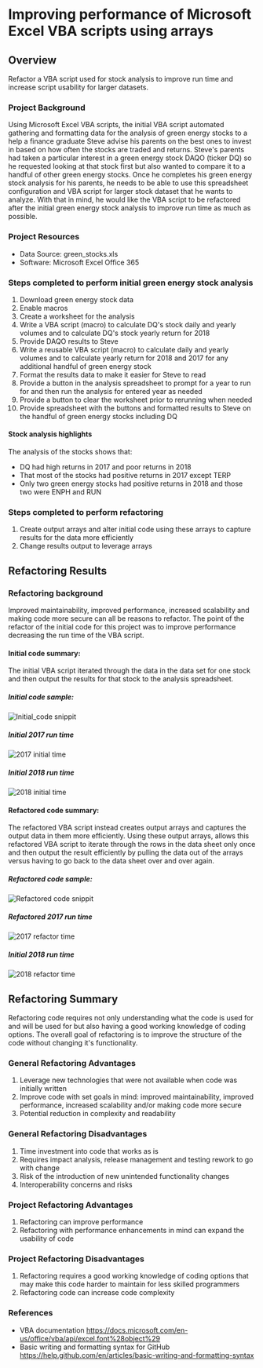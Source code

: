 # Improving performance of Microsoft Excel VBA scripts using arrays

## Overview
Refactor a VBA script used for stock analysis to improve run time and increase script usability for larger datasets.

### Project Background
Using Microsoft Excel VBA scripts, the initial VBA script automated gathering and formatting data for the analysis of green energy stocks to a help a finance graduate Steve advise his parents on the best ones to invest in based on how often the stocks are traded and returns. Steve's parents had taken a particular interest in a green energy stock DAQO (ticker DQ) so he requested looking at that stock first but also wanted to compare it to a handful of other green energy stocks. Once he completes his green energy stock analysis for his parents, he needs to be able to use this spreadsheet configuration and VBA script for larger stock dataset that he wants to analyze. With that in mind, he would like the VBA script to be refactored after the initial green energy stock analysis to improve run time as much as possible.

### Project Resources
- Data Source: green_stocks.xls
- Software: Microsoft Excel Office 365

### Steps completed to perform initial green energy stock analysis
1.  Download green energy stock data
2.  Enable macros
3.  Create a worksheet for the analysis
4.  Write a VBA script (macro) to calculate DQ's stock daily and yearly volumes and to calculate DQ's stock yearly return for 2018
6.  Provide DAQO results to Steve
7.  Write a reusable VBA script (macro) to calculate daily and yearly volumes and to calculate yearly return for 2018 and 2017 for any additional handful of green energy stock
9.  Format the results data to make it easier for Steve to read
10. Provide a button in the analysis spreadsheet to prompt for a year to run for and then run the analysis for entered year as needed
11. Provide a button to clear the worksheet prior to rerunning when needed
12. Provide spreadsheet with the buttons and formatted results to Steve on the handful of green energy stocks including DQ

#### Stock analysis highlights
The analysis of the stocks shows that:
- DQ had high returns in 2017 and poor returns in 2018
- That most of the stocks had positive returns in 2017 except TERP
- Only two green energy stocks had positive returns in 2018 and those two were ENPH and RUN

### Steps completed to perform refactoring
1. Create output arrays and alter initial code using these arrays to capture results for the data more efficiently
2. Change results output to leverage arrays

## Refactoring Results

### Refactoring background
Improved maintainability, improved performance, increased scalability and making code more secure can all be reasons to refactor. The point of the refactor of the initial code for this project was to improve performance decreasing the run time of the VBA script.

#### Initial code summary:
The initial VBA script iterated through the data in the data set for one stock and then output the results for that stock to the analysis spreadsheet. 

##### Initial code sample:
![Initial_code snippit](/Resources/Initial_code_snip.png)  

##### Initial 2017 run time

![2017 initial time](/Resources/VBA_Initial_2017.png)  

##### Initial 2018 run time

![2018 initial time](/Resources/VBA_Initial_2018.png)  

#### Refactored code summary:
The refactored VBA script instead creates output arrays and captures the output data in them more efficiently. Using these output arrays, allows this refactored VBA script to iterate through the rows in the data sheet only once and then output the result efficiently by pulling the data out of the arrays versus having to go back to the data sheet over and over again.

##### Refactored code sample:

![Refactored code snippit](/Resources/Refactor_code_snip.png)  

##### Refactored 2017 run time

![2017 refactor time](/Resources/VBA_Challenge_2017.png)  

##### Initial 2018 run time

![2018 refactor time](/Resources/VBA_Challenge_2018.png)  

## Refactoring Summary
Refactoring code requires not only understanding what the code is used for and will be used for but also having a good working knowledge of coding options. The overall goal of refactoring is to improve the structure of the code without changing it's functionality. 

### General Refactoring Advantages
1. Leverage new technologies that were not available when code was initially written
2. Improve code with set goals in mind: improved maintainability, improved performance, increased scalability and/or making code more secure
3. Potential reduction in complexity and readability

### General Refactoring Disadvantages
1. Time investment into code that works as is
2. Requires impact analysis, release management and testing rework to go with change 
3. Risk of the introduction of new unintended functionality changes
4. Interoperability concerns and risks

### Project Refactoring Advantages
1. Refactoring can improve performance
2. Refactoring with performance enhancements in mind can expand the usability of code

### Project Refactoring Disadvantages
1. Refactoring requires a good working knowledge of coding options that may make this code harder to maintain for less skilled programmers
2. Refactoring code can increase code complexity

### References
* VBA documentation https://docs.microsoft.com/en-us/office/vba/api/excel.font%28object%29
* Basic writing and formatting syntax for GitHub https://help.github.com/en/articles/basic-writing-and-formatting-syntax
